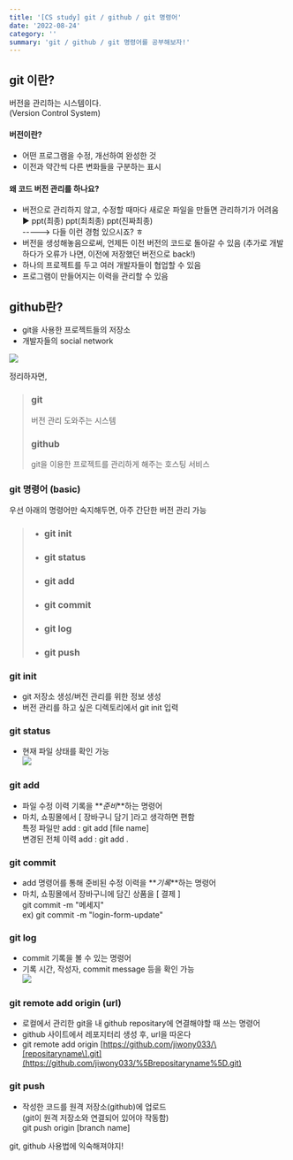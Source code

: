 ```yaml
---
title: '[CS study] git / github / git 명령어'
date: '2022-08-24'
category: ''
summary: 'git / github / git 명령어를 공부해보자!'
---
```


## git 이란?

버전을 관리하는 시스템이다.  
(Version Control System)

#### 버전이란?

- 어떤 프로그램을 수정, 개선하여 완성한 것
- 이전과 약간씩 다른 변화들을 구분하는 표시

#### 왜 코드 버전 관리를 하나요?

- 버전으로 관리하지 않고, 수정할 때마다 새로운 파일을 만들면 관리하기가 어려움  
  ▶︎ ppt(최종) ppt(최최종) ppt(진짜최종)  
  \-----> 다들 이런 경험 있으시죠? ㅎ
- 버전을 생성해놓음으로써, 언제든 이전 버전의 코드로 돌아갈 수 있음 (추가로 개발하다가 오류가 나면, 이전에 저장했던 버전으로 back!)
- 하나의 프로젝트를 두고 여러 개발자들이 협업할 수 있음
- 프로그램이 만들어지는 이력을 관리할 수 있음

## github란?

- git을 사용한 프로젝트들의 저장소
- 개발자들의 social network

![](https://velog.velcdn.com/images/jiwonyyy/post/5343aa9f-f3b5-4fc5-84cf-e45364020af6/image.png)

정리하자면,

> ### git
>
> 버전 관리 도와주는 시스템
>
> ### github
>
> git을 이용한 프로젝트를 관리하게 해주는 호스팅 서비스

### git 명령어 (basic)

우선 아래의 명령어만 숙지해두면, 아주 간단한 버전 관리 가능

> - ### git init
> - ### git status
> - ### git add
> - ### git commit
> - ### git log
> - ### git push

### git init

- git 저장소 생성/버전 관리를 위한 정보 생성
- 버전 관리를 하고 싶은 디렉토리에서 git init 입력

### git status

- 현재 파일 상태를 확인 가능  
  ![](https://velog.velcdn.com/images/jiwonyyy/post/b099a67b-fba0-43f9-89d3-a119aa5b3cb8/image.png)

### git add

- 파일 수정 이력 기록을 **_준비_**하는 명령어
- 마치, 쇼핑몰에서 \[ 장바구니 담기 \]라고 생각하면 편함  
  특정 파일만 add : git add \[file name\]  
  변경된 전체 이력 add : git add .

### git commit

- add 명령어를 통해 준비된 수정 이력을 **_기록_**하는 명령어
- 마치, 쇼핑몰에서 장바구니에 담긴 상품을 \[ 결제 \]  
  git commit -m "메세지"  
  ex) git commit -m "login-form-update"

### git log

- commit 기록을 볼 수 있는 명령어
- 기록 시간, 작성자, commit message 등을 확인 가능  
  ![](https://velog.velcdn.com/images/jiwonyyy/post/3cc1d518-af46-485c-abf0-7c97307364b9/image.png)

### git remote add origin (url)

- 로컬에서 관리한 git을 내 github repositary에 연결해야할 때 쓰는 명령어
- github 사이트에서 레포지터리 생성 후, url을 따온다
- git remote add origin [https://github.com/jiwony033/\[repositaryname\].git](https://github.com/jiwony033/%5Brepositaryname%5D.git)

### git push

- 작성한 코드를 원격 저장소(github)에 업로드  
  (git이 원격 저장소와 연결되어 있어야 작동함)  
  git push origin \[branch name\]

git, github 사용법에 익숙해져야지!
